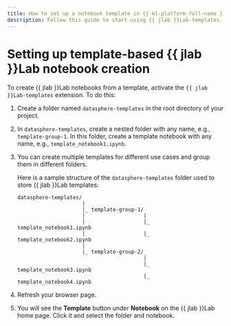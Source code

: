 ```yaml
---
title: How to set up a notebook template in {{ ml-platform-full-name }}
description: Follow this guide to start using {{ jlab }}Lab-templates.
---
```


# Setting up template-based {{ jlab }}Lab notebook creation

To create {{ jlab }}Lab notebooks from a template, activate the `{{ jlab }}Lab-templates` extension. To do this:

1. Create a folder named `datasphere-templates` in the root directory of your project.
1. In `datasphere-templates`, create a nested folder with any name, e.g., `template-group-1`. In this folder, create a template notebook with any name, e.g., `template_notebook1.ipynb`.
1. You can create multiple templates for different use cases and group them in different folders.

    Here is a sample structure of the `datasphere-templates` folder used to store {{ jlab }}Lab templates:

    ```text
    datasphere-templates/
                         |
                         |_ template-group-1/
                         |                   |
                         |                   |_ template_notebook1.ipynb
                         |                   |_ template_notebook2.ipynb
                         |
                         |_ template-group-2/
                                             |
                                             |_ template_notebook3.ipynb
                                             |_ template_notebook4.ipynb
    ```

1. Refresh your browser page.
1. You will see the **Template** button under **Notebook** on the {{ jlab }}Lab home page. Click it and select the folder and notebook.
